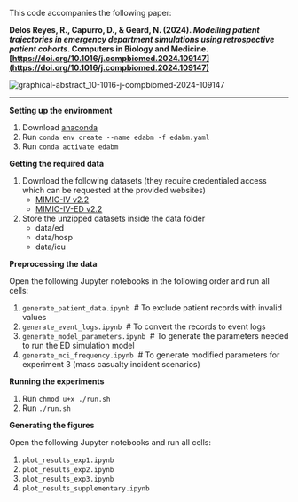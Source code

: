 This code accompanies the following paper:

**Delos Reyes, R., Capurro, D., & Geard, N. (2024). _Modelling patient trajectories in emergency department simulations using retrospective patient cohorts_. Computers in Biology and Medicine. [https://doi.org/10.1016/j.compbiomed.2024.109147](https://doi.org/10.1016/j.compbiomed.2024.109147)**

![graphical-abstract_10-1016-j-compbiomed-2024-109147](https://github.com/user-attachments/assets/96f86c0a-ee55-42d2-b004-b5bb3adf73a2)

---

**Setting up the environment**
1. Download [anaconda](https://docs.anaconda.com/)
2. Run
    `conda env create --name edabm -f edabm.yaml`
3. Run
    `conda activate edabm`

**Getting the required data**
1. Download the following datasets (they require credentialed access which can be requested at the provided websites)
    - [MIMIC-IV v2.2](https://physionet.org/content/mimiciv/2.2/)
    - [MIMIC-IV-ED v2.2](https://physionet.org/content/mimic-iv-ed/2.2/)
2. Store the unzipped datasets inside the data folder
    - data/ed
    - data/hosp
    - data/icu

**Preprocessing the data**

Open the following Jupyter notebooks in the following order and run all cells:
1. `generate_patient_data.ipynb`&nbsp;&nbsp;\# To exclude patient records with invalid values
2. `generate_event_logs.ipynb`&nbsp;&nbsp;\# To convert the records to event logs
3. `generate_model_parameters.ipynb`&nbsp;&nbsp;\# To generate the parameters needed to run the ED simulation model
4. `generate_mci_frequency.ipynb`&nbsp;&nbsp;\# To generate modified parameters for experiment 3 (mass casualty incident scenarios)

**Running the experiments**
1. Run
    `chmod u+x ./run.sh`
2. Run
    `./run.sh`

**Generating the figures**

Open the following Jupyter notebooks and run all cells:
   1. `plot_results_exp1.ipynb`
   2. `plot_results_exp2.ipynb`
   3. `plot_results_exp3.ipynb`
   4. `plot_results_supplementary.ipynb`
